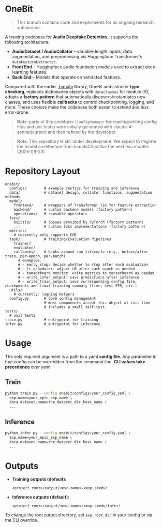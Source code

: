 # OneBit

> This branch contains code and experiments for an ongoing research submission.

A training codebase for **Audio Deepfake Detection**. It supports the following architecture:

* **AudioDataset / AudioCollator** – variable-length inputs, data augmentation, and preprocessing via Huggingface Transformer’s `AutoFeatureExtractor`.
* **Front End** – Huggingface audio foundation models used to extract deep-learning features.
* **Back End** – Models that operate on extracted features.

Compared with the earlier [Tomato](https://github.com/XIAOYixuan/tomatoDD) library, OneBit adds stricter **type checking**, replaces dictionaries objects with `dataclasses` for module I/O, adopts a **factory pattern** that automatically discovers/instantiates new classes, and uses flexible **callbacks** to control checkpointing, logging, and more. These choices make the codebase both easier to extend and less error-prone.

> Note: parts of this codebase (`ConfigManager` for reading/writing config files and unit tests) were initially generated with claude-4-sonnet(cursor) and then refined by the developer.

> Note: This repository is still under development. We expect to migrate the model architecture from tomatoDD within the next two months (2025-08-23). 

# Repository Layout

```
onebit/
  configs/        # example configs for training and inference
  data/           # dataset design, collator functions, augmentation methods
  model/
    frontend/     # wrappers of Transformer lib for feature extraction
    backend/      # custom backend models (factory pattern)
    operations/   # reusable operators
  loss/
    builtin/      # losses provided by PyTorch (factory pattern)
    ...           # custom loss implementations (factory pattern)
  metrics/
    # currently only supports EER
  task/           # Training/Evaluation Pipelines
    trainer/      
    evaluator/     
    callbacks/    # hooks around run lifecycle (e.g., before/after train, per-epoch, per-batch)
      # examples:
      # - early_stop: decide whether to stop after each evaluation
      # - lr_scheduler: adjust LR after each epoch as needed
      # - tensorboard_monitor: write metrics to tensorboard as needed 
      # - write_infer_output: save predictions after inference
      # - write_train_output: save corresponding config file, checkpoints and final training summary (time, best EER, etc.)
  utils/
    # currently: logging helpers
  config.py       # core config management
                  # most components accept this object at init time
                  # includes a small self-test.
tests/
  # unit tests 
train.py          # entrypoint for training
infer.py          # entrypoint for inference
```

# Usage

The only required argument is a path to a yaml **config file**.
Any parameter in that config can be overridden from the command line. **CLI values take precedence** over yaml.


## Train

```bash
python train.py --config onebit/configs/your_config.yaml \
  exp.name=your_epic_exp_name \
  data.dataset.name=the_dataset_dir_base_name \
  ...
```

## Inference

```bash
python infer.py --config onebit/configs/your_config.yaml \
  exp.name=your_epic_exp_name \
  data.dataset.name=the_dataset_dir_base_name \
  ...
```

# Outputs

* **Training outputs (default):**

  ```
  <project_root>/output/<exp.name>/<exp.seed>/
  ```

* **Inference outputs (default):**

  ```
  <project_root>/output/<exp.name>/<exp.seed>/infer/
  ```

To change the root output directory, set `exp.root_dir` in your config or via the CLI override.
